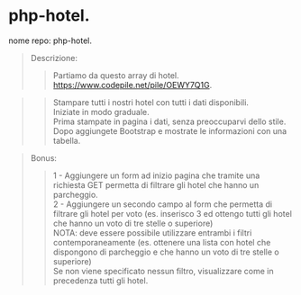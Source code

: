 
# php-hotel.

nome repo: php-hotel.

>Descrizione:  
>>Partiamo da questo array di hotel. https://www.codepile.net/pile/OEWY7Q1G.

>>Stampare tutti i nostri hotel con tutti i dati disponibili.  
>>Iniziate in modo graduale.  
>>Prima stampate in pagina i dati, senza preoccuparvi dello stile.  
>>Dopo aggiungete Bootstrap e mostrate le informazioni con una tabella.  

>Bonus:  
>>1 - Aggiungere un form ad inizio pagina che tramite una richiesta GET permetta di filtrare gli hotel che hanno un parcheggio.  
>>2 - Aggiungere un secondo campo al form che permetta di filtrare gli hotel per voto (es. inserisco 3 ed ottengo tutti gli hotel che hanno un voto di tre stelle o superiore)  
>NOTA: deve essere possibile utilizzare entrambi i filtri contemporaneamente (es. ottenere una lista con hotel che dispongono di parcheggio e che hanno un voto di tre stelle o superiore)  
>>Se non viene specificato nessun filtro, visualizzare come in precedenza tutti gli hotel.
